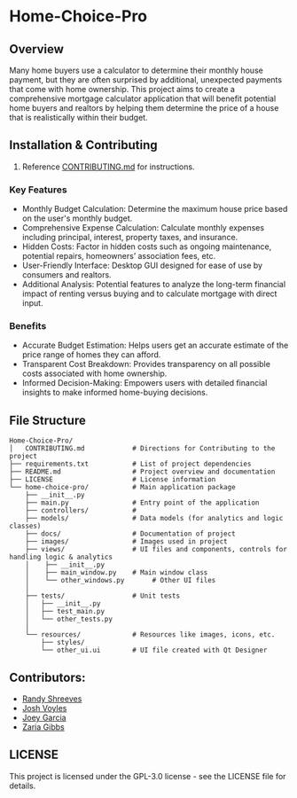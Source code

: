 # **Home-Choice-Pro**

## **Overview**
Many home buyers use a calculator to determine their monthly house payment, but they are often surprised by additional, unexpected payments that come with home ownership. This project aims to create a comprehensive mortgage calculator application that will benefit potential home buyers and realtors by helping them determine the price of a house that is realistically within their budget.

## **Installation & Contributing**
1. Reference [CONTRIBUTING.md](https://github.com/Josh-Voyles/Home-Choice-Pro/blob/develop/CONTRIBUTING.md) for instructions. 

### **Key Features**
-  Monthly Budget Calculation: Determine the maximum house price based on the user's monthly budget.
-  Comprehensive Expense Calculation: Calculate monthly expenses including principal, interest, property taxes, and insurance.
-  Hidden Costs: Factor in hidden costs such as ongoing maintenance, potential repairs, homeowners’ association fees, etc.
-  User-Friendly Interface: Desktop GUI designed for ease of use by consumers and realtors.
-  Additional Analysis: Potential features to analyze the long-term financial impact of renting versus buying and to calculate mortgage with direct input.


### **Benefits**
-  Accurate Budget Estimation: Helps users get an accurate estimate of the price range of homes they can afford.
-  Transparent Cost Breakdown: Provides transparency on all possible costs associated with home ownership.
-  Informed Decision-Making: Empowers users with detailed financial insights to make informed home-buying decisions.

## **File Structure**
```
Home-Choice-Pro/
│   CONTRIBUTING.md            # Directions for Contributing to the project
├── requirements.txt           # List of project dependencies
├── README.md                  # Project overview and documentation
├── LICENSE                    # License information
└── home-choice-pro/           # Main application package
    ├── __init__.py
    ├── main.py                # Entry point of the application
    ├── controllers/           # 
    ├── models/                # Data models (for analytics and logic classes)
    ├── docs/                  # Documentation of project
    ├── images/                # Images used in project
    ├── views/                 # UI files and components, controls for handling logic & analytics
    │    ├── __init__.py
    │    ├── main_window.py    # Main window class
    │    └── other_windows.py       # Other UI files
    │    
    ├── tests/                 # Unit tests
    │   ├── __init__.py
    │   ├── test_main.py
    │   └── other_tests.py
    │
    └── resources/             # Resources like images, icons, etc.
        ├── styles/
        └── other_ui.ui        # UI file created with Qt Designer
```

## **Contributors:**
- [Randy Shreeves](https://github.com/randy-shreeves)
- [Josh Voyles](https://github.com/Josh-Voyles)
- [Joey Garcia](https://github.com/YouKnowJoey)
- [Zaria Gibbs](https://github.com/princesszz)

## LICENSE
This project is licensed under the GPL-3.0 license - see the LICENSE file for details.
